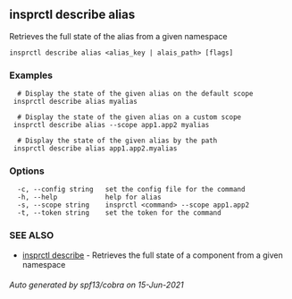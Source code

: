 ## insprctl describe alias

Retrieves the full state of the alias from a given namespace

```
insprctl describe alias <alias_key | alais_path> [flags]
```

### Examples

```
  # Display the state of the given alias on the default scope
 insprctl describe alias myalias

  # Display the state of the given alias on a custom scope
 insprctl describe alias --scope app1.app2 myalias

  # Display the state of the given alias by the path
 insprctl describe alias app1.app2.myalias

```

### Options

```
  -c, --config string   set the config file for the command
  -h, --help            help for alias
  -s, --scope string    insprctl <command> --scope app1.app2
  -t, --token string    set the token for the command
```

### SEE ALSO

* [insprctl describe](insprctl_describe.md)	 - Retrieves the full state of a component from a given namespace

###### Auto generated by spf13/cobra on 15-Jun-2021
